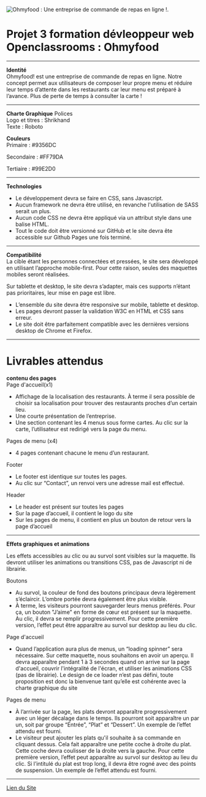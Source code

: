 ![Ohmyfood :  Une entreprise de commande de repas en ligne !. ](https://amramra.github.io/-P3.OpenClassRooms.github.io/AbdElFattah_Amr_3_images/screnn.png")

# Projet 3 formation dévleoppeur web Openclassrooms : Ohmyfood
-------------------------------------------------------------------

__Identité__  
Ohmyfood! est une entreprise de commande de repas en ligne. Notre concept permet aux
utilisateurs de composer leur propre menu et réduire leur temps d’attente dans les
restaurants car leur menu est préparé à l’avance. Plus de perte de temps à consulter la carte
!   

-------------------------------------------------------------------  

__Charte Graphique__
Polices   
Logo et titres : Shrikhand  
Texte          : Roboto  

__Couleurs__  
Primaire    : #9356DC  

Secondaire  : #FF79DA  

Tertiaire   :  #99E2D0  

-------------------------------------------------------------------    

__Technologies__  

* Le développement devra se faire en CSS, sans Javascript.   
* Aucun framework ne devra être utilisé, en revanche l'utilisation de SASS serait un plus.
* Aucun code CSS ne devra être appliqué via un attribut style dans une balise HTML.
* Tout le code doit être versionné sur GitHub et le site devra ête accessible sur Github Pages une fois terminé.  

--------------------------------------------------------------------------  

__Compatibilité__  
La cible étant les personnes connectées et pressées, le site sera développé en utilisant l’approche mobile-first. Pour cette raison, seules des maquettes mobiles seront réalisées.  

Sur tablette et desktop, le site devra s’adapter, mais ces supports n’étant pas prioritaires,
leur mise en page est libre.  

* L’ensemble du site devra être responsive sur mobile, tablette et desktop.
* Les pages devront passer la validation W3C en HTML et CSS sans erreur.
* Le site doit être parfaitement compatible avec les dernières versions desktop de
Chrome et Firefox.  

----------------------------------------------------------------------------  

# Livrables attendus  
__contenu des pages__  
Page d'accueil(x1)  

* Affichage de la localisation des restaurants. À terme il sera possible de choisir sa
localisation pour trouver des restaurants proches d’un certain lieu.
* Une courte présentation de l’entreprise.
* Une section contenant les 4 menus sous forme cartes. Au clic sur la carte,
l’utilisateur est redirigé vers la page du menu.  

Pages de menu (x4)
* 4 pages contenant chacune le menu d’un restaurant.  

Footer 
* Le footer est identique sur toutes les pages.
* Au clic sur “Contact”, un renvoi vers une adresse mail est effectué.   

Header  
* Le header est présent sur toutes les pages
* Sur la page d’accueil, il contient le logo du site
* Sur les pages de menu, il contient en plus un bouton de retour vers la page d’accueil  

----------------------------------------------------------------------------------------------  

__Effets graphiques et animations__   

Les effets accessibles au clic ou au survol sont visibles sur la maquette. Ils devront utiliser les animations ou transitions CSS, pas de Javascript ni de librairie.   

Boutons  
* Au survol, la couleur de fond des boutons principaux devra légèrement s’éclaircir.
L’ombre portée devra également être plus visible.  
* À terme, les visiteurs pourront sauvegarder leurs menus préférés. Pour ça, un
bouton "J’aime" en forme de cœur est présent sur la maquette. Au clic, il devra se
remplir progressivement. Pour cette première version, l’effet peut être apparaître au
survol sur desktop au lieu du clic.  

Page d'accueil  
* Quand l’application aura plus de menus, un “loading spinner” sera nécessaire. Sur
cette maquette, nous souhaitons en avoir un aperçu. Il devra apparaître pendant 1 à
3 secondes quand on arrive sur la page d'accueil, couvrir l'intégralité de l'écran, et
utiliser les animations CSS (pas de librairie). Le design de ce loader n’est pas défini,
toute proposition est donc la bienvenue tant qu’elle est cohérente avec la charte
graphique du site  

Pages de menu 
* À l’arrivée sur la page, les plats devront apparaître progressivement avec un léger
décalage dans le temps. Ils pourront soit apparaître un par un, soit par groupe
“Entrée”, “Plat” et “Dessert”. Un exemple de l’effet attendu est fourni.
* Le visiteur peut ajouter les plats qu'il souhaite à sa commande en cliquant dessus.
Cela fait apparaître une petite coche à droite du plat. Cette coche devra coulisser de
la droite vers la gauche. Pour cette première version, l’effet peut apparaître au survol
sur desktop au lieu du clic. Si l’intitulé du plat est trop long, il devra être rogné avec
des points de suspension. Un exemple de l’effet attendu est fourni.  

---------------------------------------------------------------------------------------  

[Lien du Site](https://amramra.github.io/-P3.OpenClassRooms.github.io/)